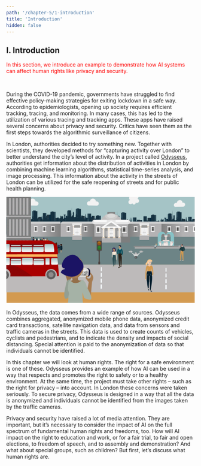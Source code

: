 ```yaml
---
path: '/chapter-5/1-introduction'
title: 'Introduction'
hidden: false
---
```


<hero-icon heroIcon='chap5'/>


## I. Introduction

<p style="color:red;">In this section, we introduce an example to demonstrate how AI systems can affect human rights like privacy and security. </p>

<br>

<text-box icon="chap5">

During the COVID-19 pandemic, governments have struggled to find effective policy-making strategies for exiting lockdown in a safe way. According to epidemiologists, opening up society requires efficient tracking, tracing, and monitoring. In many cases, this has led to the utilization of various tracing and tracking apps. These apps have raised several concerns about privacy and security. Critics have seen them as the first steps towards the algorithmic surveillance of citizens.

In London, authorities decided to try something new. Together with scientists, they developed methods for “capturing activity over London” to better understand the city’s level of activity. In a project called [Odysseus](https://www.turing.ac.uk/research/research-projects/project-odysseus-understanding-london-busyness-and-exiting-lockdown), authorities get information about the distribution of activities in London by combining machine learning algorithms, statistical time-series analysis, and image processing. This information about the activity in the streets of London can be utilized for the safe reopening of streets and for public health planning.

<img src=../../src/assets/cbcl-02.svg alt="london image">

In Odysseus, the data comes from a wide range of sources. Odysseus combines aggregated, anonymized mobile phone data, anonymized credit card transactions, satellite navigation data, and data from sensors and traffic cameras in the streets. This data is used to create counts of vehicles, cyclists and pedestrians, and to indicate the density and impacts of social distancing. Special attention is paid to the anonymization of data so that individuals cannot be identified.

</text-box>

<styled-text>

In this chapter we will look at human rights. The right for a safe environment is one of these. Odysseus provides an example of how AI can be used in a way that respects and promotes the right to safety or to a healthy environment. At the same time, the project must take other rights – such as the right for privacy – into account. In London these concerns were taken seriously. To secure privacy, Odysseus is designed in a way that all the data is anonymized and individuals cannot be identified from the images taken by the traffic cameras.

Privacy and security have raised a lot of media attention. They are important, but it’s necessary to consider the impact of AI on the full spectrum of fundamental human rights and freedoms, too. How will AI impact on the right to education and work, or for a fair trial, to fair and open elections, to freedom of speech, and to assembly and demonstration? And what about special groups, such as children? But first, let’s discuss what human rights are.

</styled-text>

